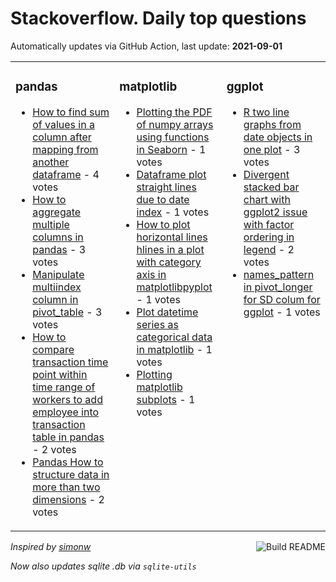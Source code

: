 # Stackoverflow. Daily top questions 

Automatically updates via GitHub Action, last update: **<!-- date starts -->2021-09-01<!-- date ends -->**


<table><tr><td valign="top" width="33%">

### pandas
<!-- pandas starts -->
* [How to find sum of values in a column after mapping from another dataframe](https://stackoverflow.com/questions/69008542/how-to-find-sum-of-values-in-a-column-after-mapping-from-another-dataframe) - 4 votes
* [How to aggregate multiple columns in pandas](https://stackoverflow.com/questions/69009118/how-to-aggregate-multiple-columns-in-pandas) - 3 votes
* [Manipulate multiindex column in pivot_table](https://stackoverflow.com/questions/69008275/manipulate-multiindex-column-in-pivot-table) - 3 votes
* [How to compare transaction time point within time range of workers to add employee into transaction table in pandas](https://stackoverflow.com/questions/69017964/how-to-compare-transaction-time-point-within-time-range-of-workers-to-add-employ) - 2 votes
* [Pandas How to structure data in more than two dimensions](https://stackoverflow.com/questions/69007019/pandas-how-to-structure-data-in-more-than-two-dimensions) - 2 votes
<!-- pandas ends -->
</td><td valign="top" width="34%">


### matplotlib
<!-- matplotlib starts -->
* [Plotting the PDF of numpy arrays using functions in Seaborn](https://stackoverflow.com/questions/69014470/plotting-the-pdf-of-numpy-arrays-using-functions-in-seaborn) - 1 votes
* [Dataframe plot  straight lines due to date index](https://stackoverflow.com/questions/69009402/dataframe-plot-straight-lines-due-to-date-index) - 1 votes
* [How to plot horizontal lines hlines in a plot with category axis in matplotlibpyplot](https://stackoverflow.com/questions/69019003/how-to-plot-horizontal-lines-hlines-in-a-plot-with-category-axis-in-matplot) - 1 votes
* [Plot datetime series as categorical data in matplotlib](https://stackoverflow.com/questions/69015292/plot-datetime-series-as-categorical-data-in-matplotlib) - 1 votes
* [Plotting matplotlib subplots](https://stackoverflow.com/questions/69010072/plotting-matplotlib-subplots) - 1 votes
<!-- matplotlib ends -->
</td><td valign="top" width="34%">


### ggplot
<!-- ggplot2 starts -->
* [R two line graphs from date objects in one plot](https://stackoverflow.com/questions/69017312/r-two-line-graphs-from-date-objects-in-one-plot) - 3 votes
* [Divergent stacked bar chart with ggplot2 issue with factor ordering in legend](https://stackoverflow.com/questions/69017983/divergent-stacked-bar-chart-with-ggplot2-issue-with-factor-ordering-in-legend) - 2 votes
* [names_pattern in pivot_longer for SD colum for ggplot](https://stackoverflow.com/questions/69014142/names-pattern-in-pivot-longer-for-sd-colum-for-ggplot) - 1 votes
<!-- ggplot2 ends -->
</td></tr></table>

<a href="https://github.com/hp0404/hp0404/actions"><img src="https://github.com/hp0404/hp0404/workflows/Build%20README/badge.svg" align="right" alt="Build README"></a> <p>*Inspired by  [simonw](https://github.com/simonw/simonw)*</p> <p> *Now also updates sqlite .db via `sqlite-utils`* </p>
